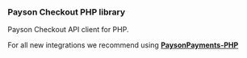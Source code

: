 ### Payson Checkout PHP library

Payson Checkout API client for PHP.

For all new integrations we recommend using [**PaysonPayments-PHP**](https://github.com/PaysonAktiebolag/PaysonPayments-PHP)

